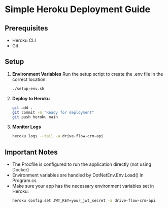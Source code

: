 # Simple Heroku Deployment Guide

## Prerequisites
- Heroku CLI
- Git

## Setup

1. **Environment Variables**
   Run the setup script to create the .env file in the correct location:
   ```bash
   ./setup-env.sh
   ```

2. **Deploy to Heroku**
   ```bash
   git add .
   git commit -m "Ready for deployment"
   git push heroku main
   ```

3. **Monitor Logs**
   ```bash
   heroku logs --tail -a drive-flow-crm-api
   ```

## Important Notes

- The Procfile is configured to run the application directly (not using Docker)
- Environment variables are handled by DotNetEnv.Env.Load() in Program.cs
- Make sure your app has the necessary environment variables set in Heroku:
  ```bash
  heroku config:set JWT_KEY=your_jwt_secret -a drive-flow-crm-api
  ``` 